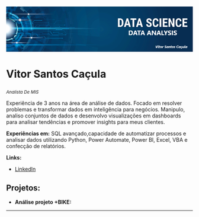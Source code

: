 

<p align="center">
  <img src="banner.png" >
</p>

# Vitor Santos Caçula
<sub>*Analista De MIS*</sub>

Experiência de 3 anos na área de análise de dados.
Focado em resolver problemas e transformar dados em inteligência para negócios. 
Manipulo, analiso conjuntos de dados e desenvolvo visualizações em dashboards para analisar tendências e promover insights para meus clientes.


**Experiências em:** SQL avançado,capacidade de automatizar processos e analisar dados utilizando Python, Power Automate, Power BI, Excel, VBA e confecção de relatórios.

**Links:**
* [LinkedIn](https://www.linkedin.com/in/vitor-santos-ca%C3%A7ula-60803718b/)



## Projetos:

* **Análise projeto +BIKE:**


---
